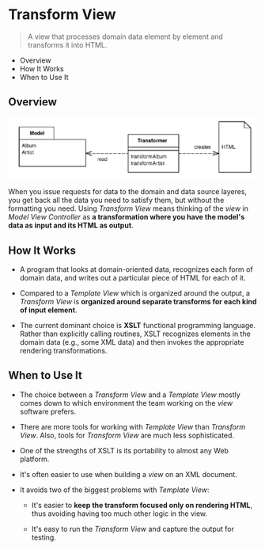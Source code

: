 # Transform View

> A view that processes domain data element by element and transforms it into HTML.

* Overview
* How It Works
* When to Use It

## Overview

![](2021-07-28-00-35-38.png)

When you issue requests for data to the domain and data source layeres, you get back all the data you need to satisfy them, but without the formatting you need. Using *Transform View* means thinking of the *view* in *Model View Controller* as **a transformation where you have the model's data as input and its HTML as output**.

## How It Works

* A program that looks at domain-oriented data, recognizes each form of domain data, and writes out a particular piece of HTML for each of it.

* Compared to a *Template View* which is organized around the output, a *Transform View* is **organized around separate transforms for each kind of input element**.

* The current dominant choice is **XSLT** functional programming language. Rather than explicitly calling routines, XSLT recognizes elements in the domain data (e.g., some XML data) and then invokes the appropriate rendering transformations.

## When to Use It

* The choice between a *Transform View* and a *Template View* mostly comes down to which environment the team working on the *view* software prefers.

* There are more tools for working with *Template View* than *Transform View*. Also, tools for *Transform View* are much less sophisticated.

* One of the strengths of XSLT is its portability to almost any Web platform.

* It's often easier to use when building a *view* on an XML document.

* It avoids two of the biggest problems with *Template View*:
  
  * It's easier to **keep the transform focused only on rendering HTML**, thus avoiding having too much other logic in the view.
  
  * It's easy to run the *Transform View* and capture the output for testing.
